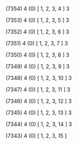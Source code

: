 (7354) 4 (0) [ 1, 2, 3, 4 ] 3 


(7353) 4 (0) [ 1, 2, 3, 5 ] 3 


(7352) 4 (0) [ 1, 2, 3, 6 ] 3 


(7351) 4 (0) [ 1, 2, 3, 7 ] 3 


(7350) 4 (0) [ 1, 2, 3, 8 ] 3 


(7349) 4 (0) [ 1, 2, 3, 9 ] 3 


(7348) 4 (0) [ 1, 2, 3, 10 ] 3 


(7347) 4 (0) [ 1, 2, 3, 11 ] 3 


(7346) 4 (0) [ 1, 2, 3, 12 ] 3 


(7345) 4 (0) [ 1, 2, 3, 13 ] 3 


(7344) 4 (0) [ 1, 2, 3, 14 ] 3 


(7343) 4 (0) [ 1, 2, 3, 15 ]  

